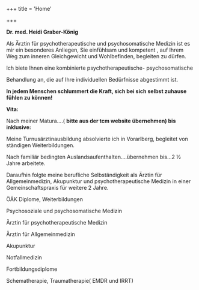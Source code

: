 +++
title = 'Home'

+++

**Dr. med. Heidi Graber-König** 

Als Ärztin für psychotherapeutische und psychosomatische Medizin ist es mir ein besonderes Anliegen, Sie einfühlsam und kompetent , auf Ihrem Weg zum inneren Gleichgewicht und Wohlbefinden, begleiten zu dürfen. 

Ich biete Ihnen eine kombinierte psychotherapeutische- psychosomatische 

 Behandlung an, die auf Ihre individuellen Bedürfnisse abgestimmt ist. 

**In jedem Menschen schlummert die Kraft, sich bei sich selbst zuhause fühlen zu können!** 

 

 **Vita:** 

Nach meiner Matura….( **bitte aus der tcm website übernehmen) bis inklusive:** 

Meine Turnusärztinausbildung absolvierte ich in Vorarlberg, begleitet von ständigen Weiterbildungen. 

Nach familiär bedingten Auslandsaufenthalten….übernehmen bis…2 ½ Jahre arbeitete. 

Daraufhin folgte meine berufliche Selbständigkeit als Ärztin für Allgemeinmedizin, Akupunktur und psychotherapeutische Medizin in einer Gemeinschaftspraxis für weitere 2 Jahre. 

ÖÄK Diplome, Weiterbildungen 

Psychosoziale und psychosomatische Medizin 

Ärztin für psychotherapeutische Medizin 

Ärztin für Allgemeinmedizin 

Akupunktur 

Notfallmedizin 

Fortbildungsdiplome 

Schematherapie, Traumatherapie( EMDR und IRRT) 
